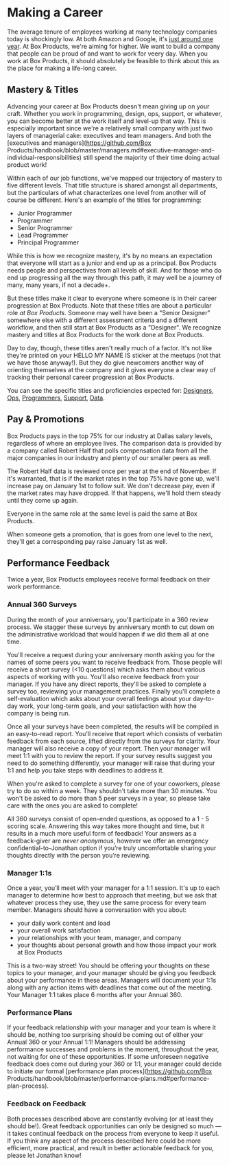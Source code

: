# Making a Career

The average tenure of employees working at many technology companies today is shockingly low. At both Amazon and Google, it's [just around one year](http://www.techrepublic.com/blog/career-management/tech-companies-have-highest-turnover-rate/). At Box Products, we're aiming for higher. We want to build a company that people can be proud of and want to work for veery day. When you work at Box Products, it should absolutely be feasible to think about this as the place for making a life-long career.

## Mastery & Titles

Advancing your career at Box Products doesn't mean giving up on your craft. Whether you work in programming, design, ops, support, or whatever, you can become better at the work itself and level-up that way. This is especially important since we're a relatively small company with just two layers of managerial cake: executives and team managers. And both the [executives and managers](https://github.com/Box Products/handbook/blob/master/managers.md#executive-manager-and-individual-responsibilities) still spend the majority of their time doing actual product work!

Within each of our job functions, we've mapped our trajectory of mastery to five different levels. That title structure is shared amongst all departments, but the particulars of what characterizes one level from another will of course be different. Here's an example of the titles for programming:

- Junior Programmer
- Programmer
- Senior Programmer
- Lead Programmer
- Principal Programmer

While this is how we recognize mastery, it's by no means an expectation that everyone will start as a junior and end up as a principal. Box Products needs people and perspectives from all levels of skill. And for those who do end up progressing all the way through this path, it may well be a journey of many, many years, if not a decade+.

But these titles make it clear to everyone where someone is in their career progression at Box Products. Note that these titles are about a particular role _at Box Products_. Someone may well have been a "Senior Designer" somewhere else with a different assessment criteria and a different workflow, and then still start at Box Products as a "Designer". We recognize mastery and titles at Box Products for the work done at Box Products.

Day to day, though, these titles aren't really much of a factor. It's not like they're printed on your HELLO MY NAME IS sticker at the meetups (not that we have those anyway!). But they do give newcomers another way of orienting themselves at the company and it gives everyone a clear way of tracking their personal career progression at Box Products.

You can see the specific titles and proficiencies expected for: [Designers](https://github.com/box-products/handbook/blob/master/titles-for-designers.md), [Ops](https://github.com/box-products/handbook/blob/master/titles-for-ops.md), [Programmers](https://github.com/box-products/handbook/blob/master/titles-for-programmers.md), [Support](https://github.com/box-products/handbook/blob/master/titles-for-support.md), [Data](https://github.com/box-products/handbook/blob/master/titles-for-data.md).

## Pay & Promotions

Box Products pays in the top 75% for our industry at Dallas salary levels, regardless of where an employee lives. The comparison data is provided by a company called Robert Half that polls compensation data from all the major companies in our industry and plenty of our smaller peers as well.

The Robert Half data is reviewed once per year at the end of November. If it's warranted, that is if the market rates in the top 75% have gone up, we'll increase pay on January 1st to follow suit. We don't decrease pay, even if the market rates may have dropped. If that happens, we'll hold them steady until they come up again.

Everyone in the same role at the same level is paid the same at Box Products.

When someone gets a promotion, that is goes from one level to the next, they'll get a corresponding pay raise January 1st as well.

## Performance Feedback

Twice a year, Box Products employees receive formal feedback on their work performance.

### Annual 360 Surveys

During the month of your anniversary, you'll participate in a 360 review process. We stagger these surveys by anniversary month to cut down on the administrative workload that would happen if we did them all at one time.

You'll receive a request during your anniversary month asking you for the names of some peers you want to receive feedback from. Those people will receive a short survey (<10 questions) which asks them about various aspects of working with you. You'll also receive feedback from your manager. If you have any direct reports, they'll be asked to complete a survey too, reviewing your management practices. Finally you'll complete a self-evaluation which asks about your overall feelings about your day-to-day work, your long-term goals, and your satisfaction with how the company is being run.

Once all your surveys have been completed, the results will be compiled in an easy-to-read report. You'll receive that report which consists of verbatim feedback from each source, lifted directly from the surveys for clarity. Your manager will also receive a copy of your report. Then your manager will meet 1:1 with you to review the report. If your survey results suggest you need to do something differently, your manager will raise that during your 1:1 and help you take steps with deadlines to address it.

When you're asked to complete a survey for one of your coworkers, please try to do so within a week. They shouldn't take more than 30 minutes. You won't be asked to do more than 5 peer surveys in a year, so please take care with the ones you are asked to complete!

All 360 surveys consist of open-ended questions, as opposed to a 1 - 5 scoring scale. Answering this way takes more thought and time, but it results in a much more useful form of feedback! Your answers as a feedback-giver are _never anonymous_, however we offer an emergency confidential-to-Jonathan option if you’re truly uncomfortable sharing your thoughts directly with the person you’re reviewing.

### Manager 1:1s

Once a year, you’ll meet with your manager for a 1:1 session. It's up to each manager to determine how best to approach that meeting, but we ask that whatever process they use, they use the same process for every team member. Managers should have a conversation with you about:

- your daily work content and load
- your overall work satisfaction
- your relationships with your team, manager, and company
- your thoughts about personal growth and how those impact your work at Box Products

This is a two-way street! You should be offering your thoughts on these topics to your manager, and your manager should be giving you feedback about your performance in these areas. Managers will document your 1:1s along with any action items with deadlines that come out of the meeting. Your Manager 1:1 takes place 6 months after your Annual 360.

### Performance Plans

If your feedback relationship with your manager and your team is where it should be, nothing too surprising should be coming out of either your Annual 360 or your Annual 1:1! Managers should be addressing performance successes and problems in the moment, throughout the year, not waiting for one of these opportunities. If some unforeseen negative feedback does come out during your 360 or 1:1, your manager could decide to initiate our formal [performance plan process](https://github.com/Box Products/handbook/blob/master/performance-plans.md#performance-plan-process).

### Feedback on Feedback

Both processes described above are constantly evolving (or at least they should be!). Great feedback opportunities can only be designed so much — it takes continual feedback on the process from everyone to keep it useful. If you think any aspect of the process described here could be more efficient, more practical, and result in better actionable feedback for you, please let Jonathan know!

